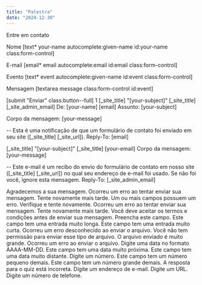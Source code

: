 ```yaml
---
title: "Palestra"
date: "2024-12-30"
---
```


Entre em contato

Nome \[text\* your-name autocomplete:given-name id:your-name class:form-control\]

E-mail \[email\* email autocomplete:email id:email class:form-control\]

Evento \[text\* event autocomplete:given-name id:event class:form-control\]

Mensagem \[textarea message class:form-control id:event\]

\[submit "Enviar" class:button--full\] 1 \[\_site\_title\] "\[your-subject\]" \[\_site\_title\] \[\_site\_admin\_email\] De: \[your-name\] \[email\] Assunto: \[your-subject\]

Corpo da mensagem: \[your-message\]

\-- Esta é uma notificação de que um formulário de contato foi enviado em seu site (\[\_site\_title\] \[\_site\_url\]). Reply-To: \[email\]

\[\_site\_title\] "\[your-subject\]" \[\_site\_title\] \[your-email\] Corpo da mensagem: \[your-message\]

\-- Este e-mail é um recibo do envio do formulário de contato em nosso site (\[\_site\_title\] \[\_site\_url\]) no qual seu endereço de e-mail foi usado. Se não foi você, ignore esta mensagem. Reply-To: \[\_site\_admin\_email\]

Agradecemos a sua mensagem. Ocorreu um erro ao tentar enviar sua mensagem. Tente novamente mais tarde. Um ou mais campos possuem um erro. Verifique e tente novamente. Ocorreu um erro ao tentar enviar sua mensagem. Tente novamente mais tarde. Você deve aceitar os termos e condições antes de enviar sua mensagem. Preencha este campo. Este campo tem uma entrada muito longa. Este campo tem uma entrada muito curta. Ocorreu um erro desconhecido ao enviar o arquivo. Você não tem permissão para enviar esse tipo de arquivo. O arquivo enviado é muito grande. Ocorreu um erro ao enviar o arquivo. Digite uma data no formato AAAA-MM-DD. Este campo tem uma data muito próxima. Este campo tem uma data muito distante. Digite um número. Este campo tem um número pequeno demais. Este campo tem um número grande demais. A resposta para o quiz está incorreta. Digite um endereço de e-mail. Digite um URL. Digite um número de telefone.
